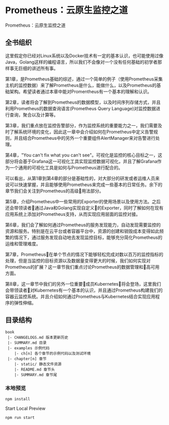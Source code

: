 # Prometheus：云原生监控之道

Prometheus：云原生监控之道

## 全书组织

这里假定你已经对Linux系统以及Docker技术有一定的基本认识，也可能使用过像Java，Golang这样的编程语言，所以我们不会像对一个没有任何基础的初学者那样事无巨细的讲述所有事。

第1章，是Prometheus基础的综述，通过一个简单的例子（使用Prometheus采集主机的监控数据）来了解Prometheus是什么，能做什么，以及Prometheus的基础架构。希望读者通过本章中能对Promentheus有一个基本的理解和认识。

第2章，读者将会了解到Prometheus的数据模型，以及时间序列存储方式，并且利用Prometheus的数据查询语言(Prometheus Query Language)对监控数据进行查询，聚合以及计算等。

第3章，我们重点放在监控告警部分，作为监控系统的重要能力之一，我们需要及时了解系统环境的变化，因此这一章中会介绍如何在Prometheus中定义告警规则，并且结合Prometheus中的另外一个重要组件AlertManager来对告警进行处理。

第4章，"You can't fix what you can't see"。可视化是监控的核心目标之一，这部分将会基于Grafana这一可视化工具实现监控数据可视化，并且了解Grafana作为一个通用的可视化工具是如何与Prometheus进行配合的。

可以看出，从第1章到第4章的部分是基础性的，对大部分的研发或者运维人员来说可以快速掌握，并且能够使用Prometheus来完成一些基本的日常任务。余下的章节我们会关注到Prometheus的高级用法部分。

第5章，介绍Prometheus中一些常用的Exporter的使用场景以及使用方法。之后还会带领读者通过Java和Golang实现自定义的Exporter，同时了解如何在现有应用系统上添加对Prometheus支持，从而实现应用层面的监控对接。

第6章，我们会了解如何通过Prometheus的服务发现能力，自动发现需要监控的资源和服务。特别是在云平台或者容器平台中，资源的创建和销毁成本变得如此频繁的情况下，通过服务发现自动地去发现监控目标，能够充分简化Prometheus的运维和管理难度。

第7章，Prometheus在单个节点的情况下能够轻松完成对数以百万的监控指标的处理，但是当监控的目标资源以及数据量变得更大的时候，我们如何实现对Prometheus的扩展？这一章节我们重点讨论Prometheus的数据管理和高可用方面。

第8章，这一章节中我们的另外一位重要成员Kubernetes将会登场，这里我们会带领读者对Kubernetes有一个基本的认识，并且通过Prometheus构建我们的容器云监控系统。并且介绍如何通过Prometheus与Kubernetes结合实现应用程序的弹性伸缩。

## 目录结构

```
book
 |- CHANGELOGS.md 版本更新历史
 |- SUMMARY.md 目录
 |- examples 示例代码
    |- ch[n] 各个章节的示例代码以及测试环境
 |- chapter[n] 章节
    |- static/ 静态文件资源
    |- README.md 章节头
    |- SUMMARY.md 章节尾
```

### 本地预览

```
npm install
```

Start Local Preview

```
npm run start
```